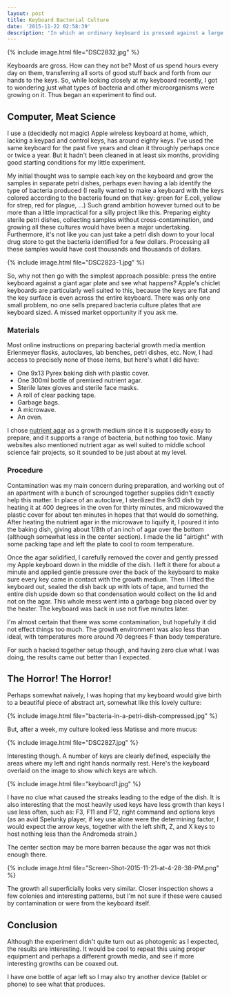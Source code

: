 ```yaml
---
layout: post
title: Keyboard Bacterial Culture
date: '2015-11-22 02:58:39'
description: 'In which an ordinary keyboard is pressed against a large agar plate, and the resulting bacterial culture is examined.'
---
```


{% include image.html file="DSC2832.jpg" %}

Keyboards are gross. How can they not be? Most of us spend hours every day on them, transferring all sorts of good stuff back and forth from our hands to the keys. So, while looking closely at my keyboard recently, I got to wondering just what types of bacteria and other microorganisms were growing on it. Thus began an experiment to find out.

## Computer, Meat Science
I use a (decidedly not magic) Apple wireless keyboard at home, which, lacking a keypad and control keys, has around eighty keys. I've used the same keyboard for the past five years and clean it throughly perhaps once or twice a year. But it hadn't been cleaned in at least six months, providing good starting conditions for my little experiment. 

My initial thought was to sample each key on the keyboard and grow the samples in separate petri dishes, perhaps even having a lab identify the type of bacteria produced (I really wanted to make a keyboard with the keys colored according to the bacteria found on that key: green for E.coli, yellow for strep, red for plague, ...) Such grand ambition however turned out to be more than a little impractical for a silly project like this. Preparing eighty sterile petri dishes, collecting samples without cross-contamination, and growing all these cultures would have been a major undertaking. Furthermore, it's not like you can just take a petri dish down to your local drug store to get the bacteria identified for a few dollars. Processing all these samples would have cost thousands and thousands of dollars. 

{% include image.html file="DSC2823-1.jpg" %}

So, why not then go with the simplest approach possible: press the entire keyboard against a giant agar plate and see what happens? Apple's chiclet keyboards are particularly well suited to this, because the keys are flat and the key surface is even across the entire keyboard. There was only one small problem, no one sells prepared bacteria culture plates that are keyboard sized. A missed market opportunity if you ask me.

### Materials
Most online instructions on preparing bacterial growth media mention Erlenmeyer flasks, autoclaves, lab benches, petri dishes, etc. Now, I had access to precisely none of those items, but here's what I did have:

* One 9x13 Pyrex baking dish with plastic cover.
* One 300ml bottle of premixed nutrient agar.
* Sterile latex gloves and sterile face masks.
* A roll of clear packing tape.
* Garbage bags.
* A microwave.
* An oven.

I chose [nutrient agar][nutrient-agar] as a growth medium since it is supposedly easy to prepare, and it supports a range of bacteria, but nothing too toxic. Many websites also mentioned nutrient agar as well suited to middle school science fair projects, so it sounded to be just about at my level. 

### Procedure
Contamination was my main concern during preparation, and working out of an apartment with a bunch of scrounged together supplies didn't exactly help this matter. In place of an autoclave, I sterilized the 9x13 dish by heating it at 400 degrees in the oven for thirty minutes, and microwaved the plastic cover for about ten minutes in hopes that that would do something. After heating the nutrient agar in the microwave to liquify it, I poured it into the baking dish, giving about 1/8th of an inch of agar over the bottom (although somewhat less in the center section). I made the lid "airtight" with some packing tape and left the plate to cool to room temperature.

Once the agar solidified, I carefully removed the cover and gently pressed my Apple keyboard down in the middle of the dish. I left it there for about a minute and applied gentle pressure over the back of the keyboard to make sure every key came in contact with the growth medium. Then I lifted the keyboard out, sealed the dish back up with lots of tape, and turned the entire dish upside down so that condensation would collect on the lid and not on the agar. This whole mess went into a garbage bag placed over by the heater. The keyboard was back in use not five minutes later.

I'm almost certain that there was some contamination, but hopefully it did not effect things too much. The growth environment was also less than ideal, with temperatures more around 70 degrees F than body temperature.

For such a hacked together setup though, and having zero clue what I was doing, the results came out better than I expected.

## The Horror! The Horror!
Perhaps somewhat naïvely, I was hoping that my keyboard would give birth to a beautiful piece of abstract art, somewhat like this lovely culture:

{% include image.html file="bacteria-in-a-petri-dish-compressed.jpg" %}

But, after a week, my culture looked less Matisse and more mucus:

{% include image.html file="DSC2827.jpg" %}

Interesting though. A number of keys are clearly defined, especially the areas where my left and right hands normally rest. Here's the keyboard overlaid on the image  to show which keys are which. 

{% include image.html file="keyboard1.jpg" %}

I have no clue what caused the streaks leading to the edge of the dish. It is also interesting that the most heavily used keys have less growth than keys I use less often, such as: F3, F11 and F12, right command and options keys (as an avid Spelunky player, if key use alone were the determining factor, I would expect the arrow keys, together with the left shift, Z, and X keys to host nothing less than the Andromeda strain.)

The center section may be more barren because the agar was not thick enough there.

{% include image.html file="Screen-Shot-2015-11-21-at-4-28-38-PM.png" %}

The growth all superficially looks very similar. Closer inspection shows a few colonies and interesting patterns, but I'm not sure if these were caused by contamination or were from the keyboard itself.


## Conclusion
Although the experiment didn't quite turn out as photogenic as I expected, the results are interesting. It would be cool to repeat this using proper equipment and perhaps a different growth media, and see if more interesting growths can be coaxed out.

I have one bottle of agar left so I may also try another device (tablet or phone) to see what that produces.



[nutrient-agar]: https://en.wikipedia.org/wiki/Nutrient_agar